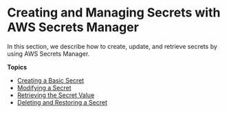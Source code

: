 # Creating and Managing Secrets with AWS Secrets Manager<a name="managing-secrets"></a>

In this section, we describe how to create, update, and retrieve secrets by using AWS Secrets Manager\.

**Topics**
+ [Creating a Basic Secret](manage_create-basic-secret.md)
+ [Modifying a Secret](manage_update-secret.md)
+ [Retrieving the Secret Value](manage_retrieve-secret.md)
+ [Deleting and Restoring a Secret](manage_delete-restore-secret.md)
